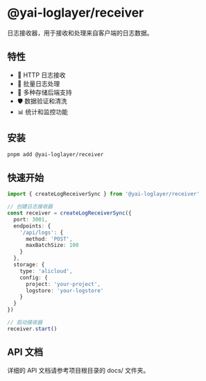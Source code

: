 # @yai-loglayer/receiver

日志接收器，用于接收和处理来自客户端的日志数据。

## 特性

- 📡 HTTP 日志接收
- 🔄 批量日志处理
- 🎯 多种存储后端支持
- 🛡️ 数据验证和清洗
- 📊 统计和监控功能

## 安装

```bash
pnpm add @yai-loglayer/receiver
```

## 快速开始

```typescript
import { createLogReceiverSync } from '@yai-loglayer/receiver'

// 创建日志接收器
const receiver = createLogReceiverSync({
  port: 3001,
  endpoints: {
    '/api/logs': {
      method: 'POST',
      maxBatchSize: 100
    }
  },
  storage: {
    type: 'alicloud',
    config: {
      project: 'your-project',
      logstore: 'your-logstore'
    }
  }
})

// 启动接收器
receiver.start()
```

## API 文档

详细的 API 文档请参考项目根目录的 docs/ 文件夹。